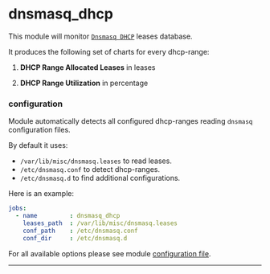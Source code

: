 # dnsmasq_dhcp

This module will monitor [`Dnsmasq DHCP`](http://www.thekelleys.org.uk/dnsmasq/doc.html) leases database.

It produces the following set of charts for every dhcp-range:

1. **DHCP Range Allocated Leases** in leases

2. **DHCP Range Utilization** in percentage

### configuration

Module automatically detects all configured dhcp-ranges reading `dnsmasq` configuration files.

By default it uses:
 - `/var/lib/misc/dnsmasq.leases` to read leases.
 - `/etc/dnsmasq.conf` to detect dhcp-ranges.
 - `/etc/dnsmasq.d` to find additional configurations.

Here is an example:

```yaml
jobs:
  - name         : dnsmasq_dhcp
    leases_path  : /var/lib/misc/dnsmasq.leases
    conf_path    : /etc/dnsmasq.conf
    conf_dir     : /etc/dnsmasq.d
```

For all available options please see module [configuration file](https://github.com/netdata/go.d.plugin/blob/master/config/go.d/dnsmasq_dhcp.conf).

---
